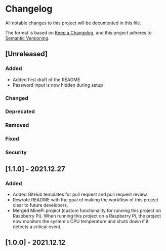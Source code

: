 # Changelog
All notable changes to this project will be documented in this file.

The format is based on [Keep a Changelog](https://keepachangelog.com/en/1.0.0/),
and this project adheres to [Semantic Versioning](https://semver.org/spec/v2.0.0.html).

## [Unreleased]

### Added
- Added first draft of the README
- Password input is now hidden during setup

### Changed

### Deprecated

### Removed

### Fixed

### Security

## [1.1.0] - 2021.12.27

### Added
- Added GitHub templates for pull request and pull request review.
- Rewrote README with the goal of making the workflow of this project clear to future developers.
- Merged MinePi project (custom functionality for running this project on Raspberry Pi). When running this project on a Raspberry Pi, the project now monitors the system's CPU temperature and shuts down if it detects a critical event.

## [1.0.0] - 2021.12.12
